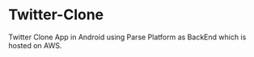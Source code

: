 # Twitter-Clone
Twitter Clone App in Android using Parse Platform as BackEnd which is hosted on AWS.
